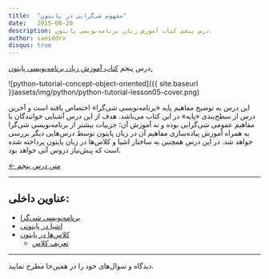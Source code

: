 ```yaml
---
title:  "مفهوم شی‌گرایی در پایتون"
date:   2015-06-20
description: درس پنجم کتاب آموزش زبان برنامه‌نویسی پایتون.
author: saeiddrv
disqus: true
---
```


درس پنجم [کتاب آموزش زبان برنامه‌نویسی پایتون.](http://coderz.ir/python)

![python-tutorial-concept-object-oriented]({{ site.baseurl }}assets/img/python/python-tutorial-lesson05-cover.png)

این درس به توضیح مفاهیم پایه «برنامه‌نویسی شی‌گرا» اختصاص یافته است و آخرین درس از سطح‌بندی «پایه» در این کتاب می‌باشد. هدف از این درس آشنایی خوانندگان با مفاهیم عمومی شی‌گرایی بوده و نه آموزش آن؛ جزییات بیشتر از برنامه‌نویسی شی‌گرا به همراه آموزش پیاده‌سازی مفاهیم آن در زبان پایتون توسط درس‌هایی دیگر بررسی خواهد شد. در این درس همچنین به ساختار اشیا و کلاس‌ها در زبان پایتون پرداخته شده است که پیش‌نیاز دروس آتی خواهد بود.


[← متن درس پنجم](http://python.coderz.ir/lessons/l05.html)

---
عناوین داخلی:
---
* [برنامه‌نویسی شی‌گرا](http://python.coderz.ir/lessons/l05.html#id2)
* [اشیا در پایتونی](http://python.coderz.ir/lessons/l05.html#id3)
* [کلاس‌ها در پایتون](http://python.coderz.ir/lessons/l05.html#id4)
    * [تعریف کلاس](http://python.coderz.ir/lessons/l05.html#id5)

---

دیدگاه و سوال‌های خود را در همین‌جا مطرح نمایید.
